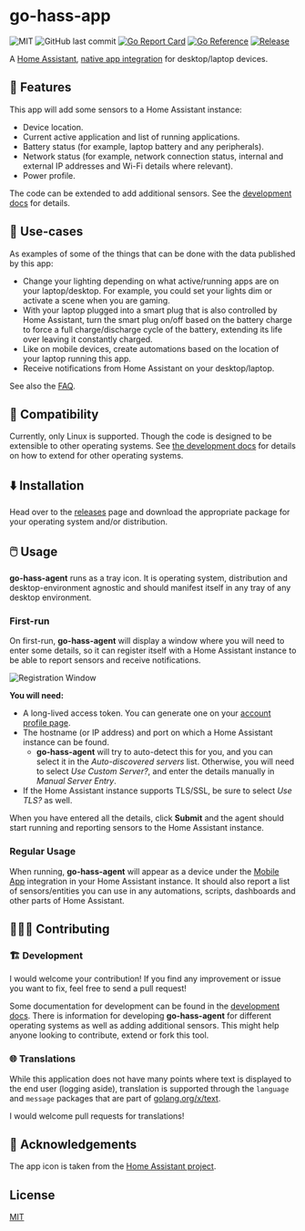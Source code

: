 # go-hass-app

![MIT](https://img.shields.io/github/license/joshuar/go-hass-agent) 
![GitHub last commit](https://img.shields.io/github/last-commit/joshuar/go-hass-agent)
[![Go Report Card](https://goreportcard.com/badge/github.com/joshuar/go-hass-agent?style=flat-square)](https://goreportcard.com/report/github.com/joshuar/go-hass-agent) 
[![Go Reference](https://pkg.go.dev/badge/github.com/joshuar/go-hass-agent.svg)](https://pkg.go.dev/github.com/joshuar/go-hass-agent)
[![Release](https://img.shields.io/github/release/joshuar/go-hass-agent?style=flat-square)](https://github.com/joshuar/go-hass-agent/releases/latest)

A [Home Assistant](https://www.home-assistant.io/), [native app
integration](https://developers.home-assistant.io/docs/api/native-app-integration)
for desktop/laptop devices.

## 🎉 Features

This app will add some sensors to a Home Assistant instance:

- Device location.
- Current active application and list of running applications.
- Battery status (for example, laptop battery and any peripherals).
- Network status (for example, network connection status, internal and external
  IP addresses and Wi-Fi details where relevant).
- Power profile.

The code can be extended to add additional sensors. See the [development
docs](docs/development.md) for details.

## 🤔 Use-cases

As examples of some of the things that can be done with the data published by this app:

- Change your lighting depending on what active/running apps are on your
  laptop/desktop. For example, you could set your lights dim or activate a scene
  when you are gaming. 
- With your laptop plugged into a smart plug that is also controlled by Home
  Assistant, turn the smart plug on/off based on the battery charge to
  force a full charge/discharge cycle of the battery, extending its life over
  leaving it constantly charged. 
- Like on mobile devices, create automations based on the location of your
  laptop running this app. 
- Receive notifications from Home Assistant on your desktop/laptop.

See also the [FAQ](docs/faq.md). 

## 🤝 Compatibility

Currently, only Linux is supported. Though the code is designed to be extensible
to other operating systems. See [the development docs](docs/development.md) for
details on how to extend for other operating systems.

## ⬇️ Installation

Head over to the [releases](https://github.com/joshuar/go-hass-agent/releases)
page and download the appropriate package for your operating system and/or
distribution.

## 🖱️ Usage

**go-hass-agent** runs as a tray icon. It is operating system, distribution and
desktop-environment agnostic and should manifest itself in any tray of any
desktop environment.

### First-run

On first-run, **go-hass-agent** will display a window where you will need to enter
some details, so it can register itself with a Home Assistant instance to be
able to report sensors and receive notifications.  

![Registration Window](docs/agent/registration.png)

**You will need:**

- A long-lived access token. You can generate one on your [account profile
  page](https://www.home-assistant.io/docs/authentication/#your-account-profile). 
- The hostname (or IP address) and port on which a Home Assistant instance
  can be found. 
  - **go-hass-agent** will try to auto-detect this for you, and you can select it in
  the *Auto-discovered servers* list. Otherwise, you will need to select *Use
  Custom Server?*, and enter the details manually in *Manual Server Entry*.
- If the Home Assistant instance supports TLS/SSL, be sure to select
  *Use TLS?* as well.

When you have entered all the details, click **Submit** and the agent should
start running and reporting sensors to the Home Assistant instance. 

### Regular Usage

When running, **go-hass-agent** will appear as a device under the [Mobile
App](https://www.home-assistant.io/integrations/mobile_app) integration in your
Home Assistant instance. It should also report a list of sensors/entities you
can use in any automations, scripts, dashboards and other parts of Home
Assistant.

## 🧑‍🤝‍🧑 Contributing

### 🏗️ Development

I would welcome your contribution! If you find any improvement or issue you want
to fix, feel free to send a pull request!

Some documentation for development can be found in
the [development docs](docs/development.md). There is information for developing
**go-hass-agent** for different operating systems as well as adding additional
sensors. This might help anyone looking to contribute, extend or fork this tool.

### 🌐 Translations

While this application does not have many points where text is displayed to
the end user (logging aside), translation is supported through the `language`
and `message` packages that are part of
[golang.org/x/text](https://pkg.go.dev/golang.org/x/text). 

I would welcome pull requests for translations!

## 🙌 Acknowledgements

The app icon is taken from the [Home Assistant
project](https://github.com/home-assistant/assets).

## License

[MIT](LICENSE)